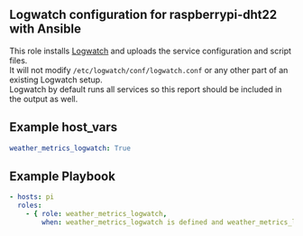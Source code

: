 ## Logwatch configuration for raspberrypi-dht22 with Ansible

This role installs [Logwatch](https://sourceforge.net/projects/logwatch/) and uploads the service configuration and script files.<br/>
It will not modify ```/etc/logwatch/conf/logwatch.conf``` or any other part of an existing Logwatch setup.<br/>
Logwatch by default runs all services so this report should be included in the output as well.<br/>

Example host_vars
-----------------

```yml
weather_metrics_logwatch: True
```

Example Playbook
----------------

```yml
- hosts: pi
  roles:
    - { role: weather_metrics_logwatch,
        when: weather_metrics_logwatch is defined and weather_metrics_logwatch}
```

